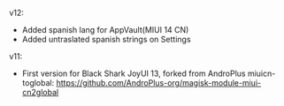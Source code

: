 v12:
- Added spanish lang for AppVault(MIUI 14 CN)
- Added untraslated spanish strings on Settings


v11:
- First version for Black Shark JoyUI 13, forked from AndroPlus miuicn-toglobal: https://github.com/AndroPlus-org/magisk-module-miui-cn2global